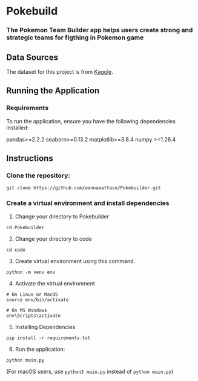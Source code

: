 # Pokebuild
### The Pokemon Team Builder app helps users create strong and strategic teams for figthing in Pokemon game

## Data Sources

The dataset for this project is from [Kaggle](https://www.kaggle.com/datasets/arnavvvvv/pokemon-pokedex/data
).

## Running the Application

### Requirements

To run the application, ensure you have the following dependencies installed:

pandas>=2.2.2
seaborn>=0.13.2
matplotlib>=3.8.4
numpy >=1.26.4

## Instructions

### Clone the repository:

```
git clone https://github.com/wannaeattaco/Pokebuilder.git
```

### Create a virtual environment and install dependencies

1. Change your directory to Pokebuilder
```
cd Pokebuilder
```
2. Change your directory to code
```
cd code
```
3. Create virtual environment using this command.
```
python -m venv env
```

4. Activate the virtual environment
```
# On Linux or MacOS
source env/bin/activate

# On MS Windows
env\Scripts\activate
```

5. Installing Dependencies
```
pip install -r requirements.txt
```

6. Run the application:

```
python main.py
```

(For macOS users, use `python3 main.py` instead of `python main.py`)
